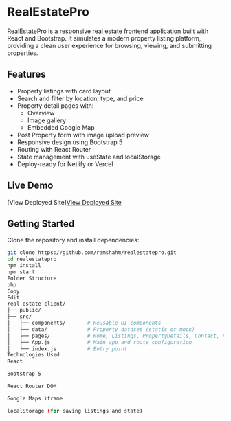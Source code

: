 # RealEstatePro

RealEstatePro is a responsive real estate frontend application built with React and Bootstrap. It simulates a modern property listing platform, providing a clean user experience for browsing, viewing, and submitting properties.

## Features

- Property listings with card layout
- Search and filter by location, type, and price
- Property detail pages with:
  - Overview
  - Image gallery
  - Embedded Google Map
- Post Property form with image upload preview
- Responsive design using Bootstrap 5
- Routing with React Router
- State management with useState and localStorage
- Deploy-ready for Netlify or Vercel

## Live Demo

[View Deployed Site][View Deployed Site](https://cheery-crisp-0f29f6.netlify.app)


## Getting Started

Clone the repository and install dependencies:

```bash
git clone https://github.com/ramshahm/realestatepro.git
cd realestatepro
npm install
npm start
Folder Structure
php
Copy
Edit
real-estate-client/
├── public/
├── src/
│   ├── components/       # Reusable UI components
│   ├── data/             # Property dataset (static or mock)
│   ├── pages/            # Home, Listings, PropertyDetails, Contact, PostProperty
│   ├── App.js            # Main app and route configuration
│   └── index.js          # Entry point
Technologies Used
React

Bootstrap 5

React Router DOM

Google Maps iframe

localStorage (for saving listings and state)
